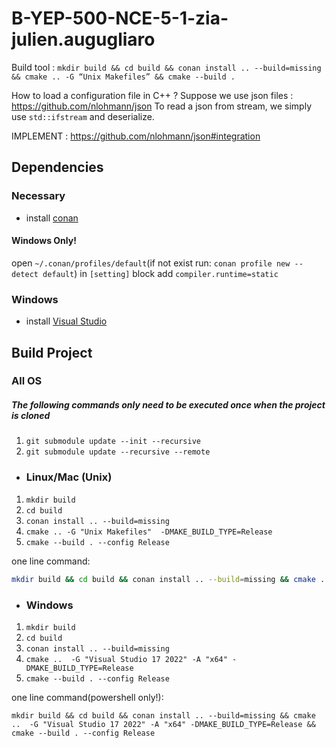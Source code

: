 # B-YEP-500-NCE-5-1-zia-julien.augugliaro

Build tool : `mkdir build && cd build && conan install .. --build=missing &&
cmake .. -G “Unix Makefiles” && cmake --build .`

How to load a configuration file in C++ ?
Suppose we use json files : https://github.com/nlohmann/json
To read a json from stream, we simply use `std::ifstream` and deserialize.

IMPLEMENT : https://github.com/nlohmann/json#integration

## Dependencies
### Necessary
- install [conan](https://conan.io/downloads.html)
#### Windows Only!
open `~/.conan/profiles/default`(if not exist run: `conan profile new --detect default`)
   in `[setting]` block add `compiler.runtime=static`

### Windows
- install [Visual Studio](https://visualstudio.microsoft.com/downloads/)

## Build Project

### All OS
##### The following commands only need to be executed once when the project is cloned
1. `git submodule update --init --recursive`
2. `git submodule update --recursive --remote`

- ### Linux/Mac (Unix)
1. `mkdir build`
2. `cd build`
3. `conan install .. --build=missing`
4. `cmake .. -G "Unix Makefiles"  -DMAKE_BUILD_TYPE=Release`
5. `cmake --build . --config Release`

 one line command: 
```bash
mkdir build && cd build && conan install .. --build=missing && cmake .. -G "Unix Makefiles" -DMAKE_BUILD_TYPE=Release && cmake --build . --config Release
```

- ### Windows
1. `mkdir build`
2. `cd build`
3. `conan install .. --build=missing`
4. `cmake ..  -G "Visual Studio 17 2022" -A "x64" -DMAKE_BUILD_TYPE=Release`
5. `cmake --build . --config Release`
 
 one line command(powershell only!): 
```pwsh
mkdir build && cd build && conan install .. --build=missing && cmake ..  -G "Visual Studio 17 2022" -A "x64" -DMAKE_BUILD_TYPE=Release && cmake --build . --config Release
```

